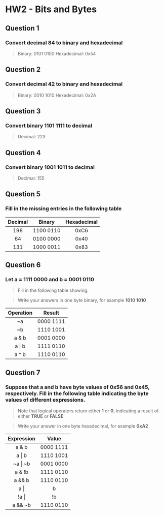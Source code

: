 # HW2 - Bits and Bytes


## Question 1
### Convert decimal **84** to binary and hexadecimal
> Binary: 0101 0100
> Hexadecimal: 0x54

## Question 2
### Convert decimal **42** to binary and hexadecimal
> Binary: 0010 1010
> Hexadecimal: 0x2A

## Question 3
### Convert binary **1101 1111** to decimal
> Decimal: 223

## Question 4
### Convert binary **1001 1011** to decimal
> Decimal: 155

## Question 5
### Fill in the missing entries in the following table
| Decimal    | Binary     | Hexadecimal |
| :--------: |:----------:| :----------:|
| 198        | 1100 0110  | 0xC6        |
| 64         | 0100 0000  | 0x40        |
| 131        | 1000 0011  | 0x83        |


## Question 6
### Let a = 1111 0000 and b = 0001 0110

>Fill in the following table showing.

>Write your answers in one byte binary, for example **1010 1010**

| Operation  | Result     |
| :--------: |:----------:|
| ~a         | 0000 1111  |
| ~b         | 1110 1001  |
| a & b      | 0001 0000  |
| a \| b     | 1111 0110  |
| a ^ b      | 1110 0110  |


## Question 7
### Suppose that a and b have byte values of 0x56 and 0x45, respectively. Fill in the following table indicating the byte values of different expressions.

>Note that logical operators return either **1** or **0**, indicating a result of either **TRUE** or **FALSE**.

>Write your answer in one byte hexadecimal, for example **0xA2**

| Expression | Value      |
| :--------: |:----------:|
| a & b         | 0000 1111  |
| a \| b          | 1110 1001  |
| ~a \| ~b      | 0001 0000  |
| a & !b     | 1111 0110  |
| a && b      | 1110 0110  |
| a \|| b      | 1110 0110  |
| !a \|| !b      | 1110 0110  |
| a && ~b      | 1110 0110  |
